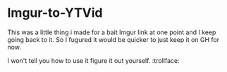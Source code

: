 # Imgur-to-YTVid
This was a little thing i made for a bait Imgur link at one point and I keep going back to it.  So I fugured it would be quicker to just keep it on GH for now.

I won't tell you how to use it figure it out yourself. :trollface:
